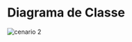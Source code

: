 # Diagrama de Classe

![cenario 2](https://user-images.githubusercontent.com/40281699/42693370-4e31a634-8685-11e8-94df-e5d068a8fc98.PNG)

